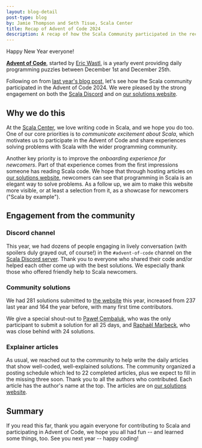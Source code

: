 ```yaml
---
layout: blog-detail
post-type: blog
by: Jamie Thompson and Seth Tisue, Scala Center
title: Recap of Advent of Code 2024
description: A recap of how the Scala Community participated in the recent 2024 Advent of Code challenge
---
```


Happy New Year everyone!

**[Advent of Code](https://adventofcode.com/)**, started by [Eric Wastl](http://was.tl/), is a yearly event providing daily programming puzzles between December 1st and December 25th.

Following on from [last year's blog post](https://scala-lang.org/blog/2024/01/10/advent-of-code-recap.html), let's see how the Scala community participated in the Advent of Code 2024. We were pleased by the strong engagement on both the [Scala Discord][discord] and on [our solutions website][sc-advent-of-code].

## Why we do this

At the [Scala Center](https://scala.epfl.ch), we love writing code in Scala, and we hope you do too. One of our core priorities is to _communicate excitement about Scala_, which motivates us to participate in the Advent of Code and share experiences solving problems with Scala with the wider programming community.

Another key priority is to improve the _onboarding experience for newcomers_. Part of that experience comes from the first impressions someone has reading Scala code. We hope that through hosting articles on [our solutions website][sc-advent-of-code], newcomers can see that programming in Scala is an elegant way to solve problems. As a follow up, we aim to make this website more visible, or at least a selection from it, as a showcase for newcomers ("Scala by example").

## Engagement from the community

### Discord channel

This year, we had dozens of people engaging in lively conversation (with spoilers duly grayed out, of course!) in the `#advent-of-code` channel on the [Scala Discord server][discord]. Thank you to everyone who shared their code and/or helped each other come up with the best solutions. We especially thank those who offered friendly help to Scala newcomers.

### Community solutions

We had 281 solutions submitted to [the website][sc-advent-of-code] this year, increased from 237 last year and 164 the year before, with many first time contributors.

We give a special shout-out to [Paweł Cembaluk](https://github.com/AvaPL), who was the only participant to submit a solution for all 25 days, and [Raphaël Marbeck](https://github.com/rmarbeck), who was close behind with 24 solutions.

### Explainer articles

As usual, we reached out to the community to help write the daily articles that show well-coded, well-explained solutions. The community organized a posting schedule which led to 22 completed articles, plus we expect to fill in the missing three soon. Thank you to all the authors who contributed. Each article has the author's name at the top. The articles are on [our solutions website][sc-advent-of-code].

## Summary

If you read this far, thank you again everyone for contributing to Scala and participating in Advent of Code, we hope you all had fun -- and learned some things, too. See you next year -- happy coding!

[sc-advent-of-code]: https://scalacenter.github.io/scala-advent-of-code/2024/
[discord]: https://discord.com/invite/scala
